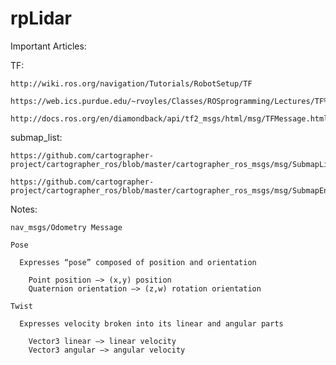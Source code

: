 # rpLidar

Important Articles:

  TF:

    http://wiki.ros.org/navigation/Tutorials/RobotSetup/TF

    https://web.ics.purdue.edu/~rvoyles/Classes/ROSprogramming/Lectures/TF%20(transform)%20in%20ROS.pdf

    http://docs.ros.org/en/diamondback/api/tf2_msgs/html/msg/TFMessage.html 
    
  submap_list:
  
    https://github.com/cartographer-project/cartographer_ros/blob/master/cartographer_ros_msgs/msg/SubmapList.msg
    
    https://github.com/cartographer-project/cartographer_ros/blob/master/cartographer_ros_msgs/msg/SubmapEntry.msg
    

Notes:

    nav_msgs/Odometry Message

    Pose

      Expresses “pose” composed of position and orientation

        Point position —> (x,y) position
        Quaternion orientation —> (z,w) rotation orientation
        
    Twist

      Expresses velocity broken into its linear and angular parts

        Vector3 linear —> linear velocity
        Vector3 angular —> angular velocity
